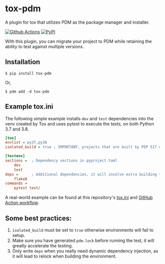 # tox-pdm

A plugin for tox that utilizes PDM as the package manager and installer.

[![Github Actions](https://github.com/pdm-project/tox-pdm/workflows/Tests/badge.svg)](https://github.com/pdm-project/tox-pdm/actions)
[![PyPI](https://img.shields.io/pypi/v/tox-pdm?logo=python&logoColor=%23cccccc)](https://pypi.org/project/tox-pdm)

With this plugin, you can migrate your project to PDM while retaining the ability to test against multiple versions.

## Installation

```console
$ pip install tox-pdm
```

Or,

```console
$ pdm add -d tox-pdm
```

## Example tox.ini

The following simple example installs `dev` and `test` dependencies into the venv created by Tox and uses pytest to execute the tests, on both Python 3.7 and 3.8.

```ini
[tox]
envlist = py37,py38
isolated_build = true ; IMPORTANT, projects that are built by PEP 517 must turn on this flag.

[testenv]
sections =  ; Dependency sections in pyproject.toml
    dev
    test
deps =      ; Additional dependencies, it will involve extra building time for dependency resolution.
    flake8
commands =
    pytest test/
```

A real-world example can be found at this repository's [tox.ini](/tox.ini) and [GitHub Action workflow](/.github/workflows/ci.yml).

## Some best practices:

1. `isolated_build` must be set to `true` otherwise environments will fail to setup.
2. Make sure you have generated `pdm.lock` before running the test, it will greatly accelerate the testing.
3. Only write `deps` when you really need dynamic dependency injection, as it will lead to relock when building the environment.
